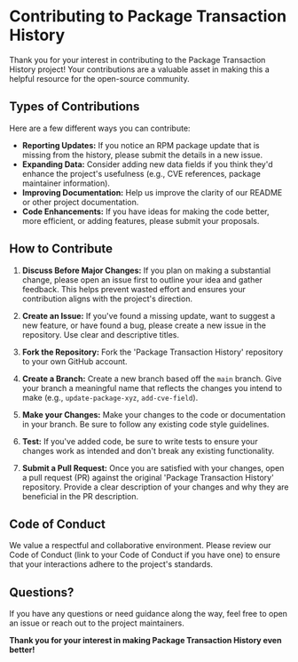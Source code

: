 # Contributing to Package Transaction History

Thank you for your interest in contributing to the Package Transaction History
project! Your contributions are a valuable asset in making this a helpful
resource for the open-source community.

## Types of Contributions

Here are a few different ways you can contribute:

* **Reporting Updates:**  If you notice an RPM package update that is missing
  from the history, please submit the details in a new issue.
* **Expanding Data:** Consider adding new data fields if you think they'd
  enhance the project's usefulness (e.g., CVE references, package maintainer
  information).
* **Improving Documentation:** Help us improve the clarity of our README or
  other project documentation.
* **Code Enhancements:** If you have ideas for making the code better, more
  efficient, or adding features, please submit your proposals.

## How to Contribute

1. **Discuss Before Major Changes:** If you plan on making a substantial change,
   please open an issue first to outline your idea and gather feedback. This
   helps prevent wasted effort and ensures your contribution aligns with the
   project's direction.

2. **Create an Issue:** If you've found a missing update, want to suggest a new
   feature, or have found a bug, please create a new issue in the repository.
   Use clear and descriptive titles.

3. **Fork the Repository:** Fork the 'Package Transaction History' repository to your own
   GitHub account.

4. **Create a Branch:** Create a new branch based off the `main` branch. Give
   your branch a meaningful name that reflects the changes you intend to make
   (e.g., `update-package-xyz`, `add-cve-field`).

5. **Make your Changes:** Make your changes to the code or documentation in your
   branch. Be sure to follow any existing code style guidelines.

6. **Test:** If you've added code, be sure to write tests to ensure your changes
   work as intended and don't break any existing functionality.

7. **Submit a Pull Request:** Once you are satisfied with your changes, open a
   pull request (PR) against the original 'Package Transaction History' repository.
   Provide a clear description of your changes and why they are beneficial in
   the PR description.

## Code of Conduct

We value a respectful and collaborative environment. Please review our Code of
Conduct (link to your Code of Conduct if you have one) to ensure that your
interactions adhere to the project's standards.

## Questions?

If you have any questions or need guidance along the way, feel free to open an
issue or reach out to the project maintainers.

**Thank you for your interest in making Package Transaction History even better!**
